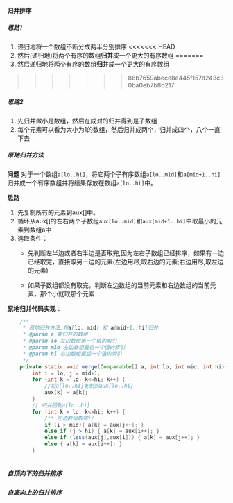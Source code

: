 #### 归并排序

##### 思路1

1. 递归地将一个数组不断分成两半分别排序
<<<<<<< HEAD
2. 然后(递归地)将两个有序的数组**归并**成一个更大的有序数组
=======
2. 然后递归地将两个有序的数组**归并**成一个更大的有序数组
>>>>>>> 86b7659abece8e445f157d243c30ba0eb7b8b217

##### 思路2

1. 先归并微小是数组，然后在成对的归并得到是子数组
2. 每个元素可以看为大小为1的数组，然后归并成两个，归并成四个，八个一直下去


##### 原地归并方法

**问题**
对于一个数组`a[lo..hi]`，将它两个子有序数组`a[lo..mid]`和`a[mid+1..hi]`归并成一个有序数组并将结果存放在数组`a[lo..hi]`中。

**思路**

1. 先复制所有的元素到aux[]中。
2. 循环从aux[]的左右两个子数组`aux[lo..mid]`和`aux[mid+1..hi]`中取最小的元素到数组a中
3. 选取条件：
   * 先判断左半边或者右半边是否取完,因为左右子数组已经排序，如果有一边已经取完，直接取另一边的元素(左边用尽,取右边的元素;右边用尽,取左边的元素)
   
   * 如果子数组都没有取完，判断左边数组的当前元素和右边数组的当前元素，那个小就取那个元素

**原地归并代码实现**：

```java
    /**
     * 原地归并方法,将a[lo..mid] 和 a[mid+1..hi]归并
     * @param a 要归并的数组
     * @param lo 左边数组第一个值的索引
     * @param mid 左边数组最后一个值的索引
     * @param hi 右边数组最后一个值的索引
     */
    private static void merge(Comparable[] a, int lo, int mid, int hi){
        int i = lo, j = mid+1;
        for (int k = lo; k<=hi; k++) {
            //将a[lo..hi]复制到aux[lo..hi]
            aux[k] = a[k];
        }
        // 归并回到a[lo..hi]
        for (int k = lo; k<=hi; k++) {
            /** 左边数组取完*/
            if (i > mid){ a[k] = aux[j++]; }
            else if (j > hi) { a[k] = aux[i++]; }
            else if (less(aux[j],aux[i])) { a[k] = aux[j++]; }
            else { a[k] = aux[i++]; }
        }
    
```



##### 自顶向下的归并排序

##### 自底向上的归并排序


